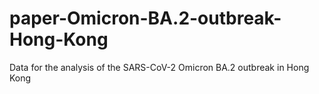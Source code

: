 # paper-Omicron-BA.2-outbreak-Hong-Kong
Data for the analysis of the SARS-CoV-2 Omicron BA.2 outbreak in Hong Kong
